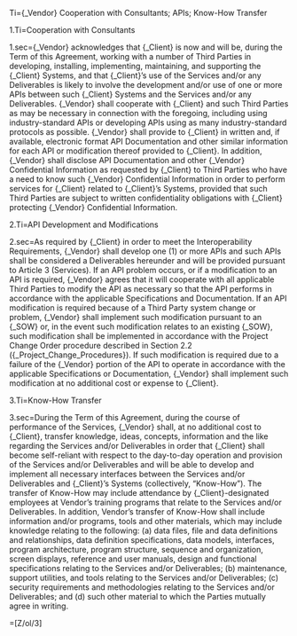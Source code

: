 Ti={_Vendor} Cooperation with Consultants; APIs; Know-How Transfer

1.Ti=Cooperation with Consultants

1.sec={_Vendor} acknowledges that {_Client} is now and will be, during the Term of this Agreement, working with a number of Third Parties in developing, installing, implementing, maintaining, and supporting the {_Client} Systems, and that {_Client}’s use of the Services and/or any Deliverables is likely to involve the development and/or use of one or more APIs between such {_Client} Systems and the Services and/or any Deliverables. {_Vendor} shall cooperate with {_Client} and such Third Parties as may be necessary in connection with the foregoing, including using industry-standard APIs or developing APIs using as many industry-standard protocols as possible. {_Vendor} shall provide to {_Client} in written and, if available, electronic format API Documentation and other similar information for each API or modification thereof provided to {_Client}. In addition, {_Vendor} shall disclose API Documentation and other {_Vendor} Confidential Information as requested by {_Client} to Third Parties who have a need to know such {_Vendor} Confidential Information in order to perform services for {_Client} related to {_Client}’s Systems, provided that such Third Parties are subject to written confidentiality obligations with {_Client} protecting {_Vendor} Confidential Information.

2.Ti=API Development and Modifications

2.sec=As required by {_Client} in order to meet the Interoperability Requirements, {_Vendor} shall develop one (1) or more APIs and such APIs shall be considered a Deliverables hereunder and will be provided pursuant to Article 3 (Services). If an API problem occurs, or if a modification to an API is required, {_Vendor} agrees that it will cooperate with all applicable Third Parties to modify the API as necessary so that the API performs in accordance with the applicable Specifications and Documentation. If an API modification is required because of a Third Party system change or problem, {_Vendor} shall implement such modification pursuant to an {_SOW} or, in the event such modification relates to an existing {_SOW}, such modification shall be implemented in accordance with the Project Change Order procedure described in Section 2.2 ({_Project_Change_Procedures}). If such modification is required due to a failure of the {_Vendor} portion of the API to operate in accordance with the applicable Specifications or Documentation, {_Vendor} shall implement such modification at no additional cost or expense to {_Client}.

3.Ti=Know-How Transfer

3.sec=During the Term of this Agreement, during the course of performance of the Services, {_Vendor} shall, at no additional cost to {_Client}, transfer knowledge, ideas, concepts, information and the like regarding the Services and/or Deliverables in order that {_Client} shall become self-reliant with respect to the day-to-day operation and provision of the Services and/or Deliverables and will be able to develop and implement all necessary interfaces between the Services and/or Deliverables and {_Client}’s Systems (collectively, “Know-How”). The transfer of Know-How may include attendance by {_Client}-designated employees at Vendor’s training programs that relate to the Services and/or Deliverables. In addition, Vendor’s transfer of Know-How shall include information and/or programs, tools and other materials, which may include knowledge relating to the following: (a) data files, file and data definitions and relationships, data definition specifications, data models, interfaces, program architecture, program structure, sequence and organization, screen displays, reference and user manuals, design and functional specifications relating to the Services and/or Deliverables; (b) maintenance, support utilities, and tools relating to the Services and/or Deliverables; (c) security requirements and methodologies relating to the Services and/or Deliverables; and (d) such other material to which the Parties mutually agree in writing.

=[Z/ol/3]
